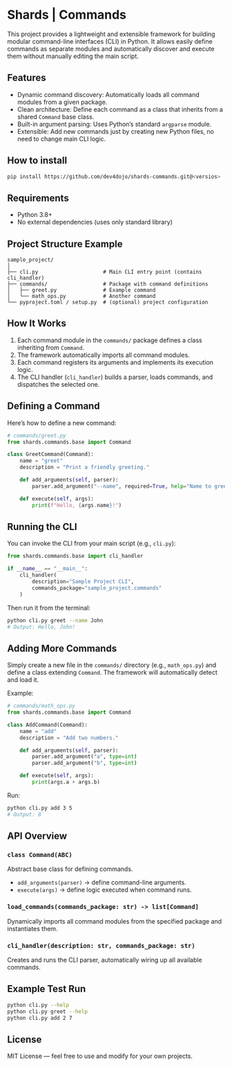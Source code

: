 # Shards | Commands

This project provides a lightweight and extensible framework for building modular command-line interfaces (CLI) in Python. It allows easily define commands as separate modules and automatically discover and execute them without manually editing the main script.

## Features

* Dynamic command discovery: Automatically loads all command modules from a given package.
* Clean architecture: Define each command as a class that inherits from a shared `Command` base class.
* Built-in argument parsing: Uses Python’s standard `argparse` module.
* Extensible: Add new commands just by creating new Python files, no need to change main CLI logic.

## How to install

```sh
pip install https://github.com/dev4dojo/shards-commands.git@<versios>
```

## Requirements

* Python 3.8+
* No external dependencies (uses only standard library)

## Project Structure Example

```
sample_project/
│
├── cli.py                     # Main CLI entry point (contains cli_handler)
├── commands/                  # Package with command definitions
│   ├── greet.py               # Example command
│   └── math_ops.py            # Another command
└── pyproject.toml / setup.py  # (optional) project configuration
```

## How It Works

1. Each command module in the `commands/` package defines a class inheriting from `Command`.
2. The framework automatically imports all command modules.
3. Each command registers its arguments and implements its execution logic.
4. The CLI handler (`cli_handler`) builds a parser, loads commands, and dispatches the selected one.

## Defining a Command

Here’s how to define a new command:

```python
# commands/greet.py
from shards.commands.base import Command

class GreetCommand(Command):
    name = "greet"
    description = "Print a friendly greeting."

    def add_arguments(self, parser):
        parser.add_argument("--name", required=True, help="Name to greet")

    def execute(self, args):
        print(f"Hello, {args.name}!")
```

## Running the CLI

You can invoke the CLI from your main script (e.g., `cli.py`):

```python
from shards.commands.base import cli_handler

if __name__ == "__main__":
    cli_handler(
        description="Sample Project CLI",
        commands_package="sample_project.commands"
    )
```

Then run it from the terminal:

```bash
python cli.py greet --name John
# Output: Hello, John!
```

## Adding More Commands

Simply create a new file in the `commands/` directory (e.g., `math_ops.py`) and define a class extending `Command`.
The framework will automatically detect and load it.

Example:

```python
# commands/math_ops.py
from shards.commands.base import Command

class AddCommand(Command):
    name = "add"
    description = "Add two numbers."

    def add_arguments(self, parser):
        parser.add_argument("a", type=int)
        parser.add_argument("b", type=int)

    def execute(self, args):
        print(args.a + args.b)
```

Run:

```bash
python cli.py add 3 5
# Output: 8
```

## API Overview

### `class Command(ABC)`

Abstract base class for defining commands.

* `add_arguments(parser)` → define command-line arguments.
* `execute(args)` → define logic executed when command runs.

### `load_commands(commands_package: str) -> list[Command]`

Dynamically imports all command modules from the specified package and instantiates them.

### `cli_handler(description: str, commands_package: str)`

Creates and runs the CLI parser, automatically wiring up all available commands.

## Example Test Run

```bash
python cli.py --help
python cli.py greet --help
python cli.py add 2 7
```

## License

MIT License — feel free to use and modify for your own projects.

